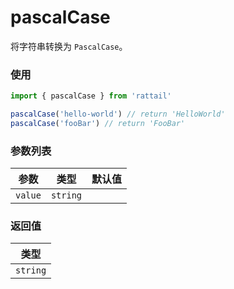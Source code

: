 # pascalCase

将字符串转换为 `PascalCase`。

### 使用

```ts
import { pascalCase } from 'rattail'

pascalCase('hello-world') // return 'HelloWorld'
pascalCase('fooBar') // return 'FooBar'
```

### 参数列表

| 参数    |   类型   | 默认值 |
| ------- | :------: | -----: |
| `value` | `string` |        |

### 返回值

|   类型   |
| :------: |
| `string` |
